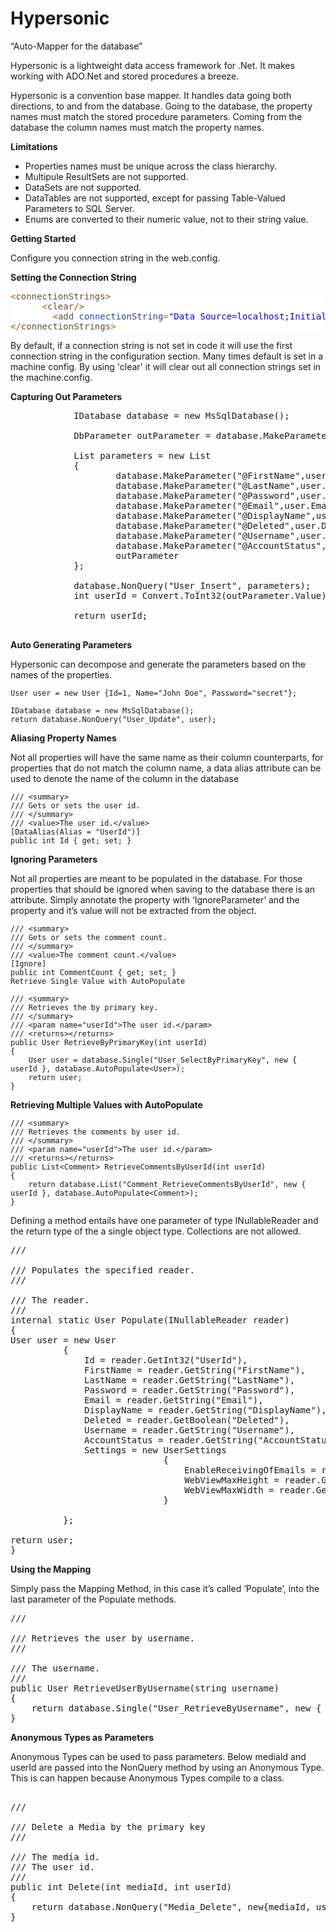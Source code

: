 Hypersonic
==========

“Auto-Mapper for the database”

Hypersonic is a lightweight data access framework for .Net. It makes working with ADO.Net and stored procedures a breeze.

Hypersonic is a convention base mapper. It handles data going both directions, to and from the database. Going to the database, the property names must match the stored procedure parameters. Coming from the database the column names must match the property names.


**Limitations**

- Properties names must be unique across the class hierarchy.
- Multipule ResultSets are not supported.
- DataSets are not supported.
- DataTables are not supported, except for passing Table-Valued Parameters to SQL Server.
- Enums are converted to their numeric value, not to their string value.


**Getting Started**

Configure you connection string in the web.config.

**Setting the Connection String**

<pre style='color:#000000;background:#ffffff;'><span style='color:#a65700; '>&lt;</span><span style='color:#5f5035; '>connectionStrings</span><span style='color:#a65700; '>></span>
      <span style='color:#a65700; '>&lt;</span><span style='color:#5f5035; '>clear</span><span style='color:#a65700; '>/></span>
        <span style='color:#a65700; '>&lt;</span><span style='color:#5f5035; '>add</span> <span style='color:#274796; '>connectionString</span><span style='color:#808030; '>=</span><span style='color:#0000e6; '>"</span><span style='color:#0000e6; '>Data Source=localhost;Initial Catalog=Development.ThePhotoProject;User Id=joe;Password=cat;</span><span style='color:#0000e6; '>"</span> <span style='color:#274796; '>name</span><span style='color:#808030; '>=</span><span style='color:#0000e6; '>"</span><span style='color:#0000e6; '>SqlServer</span><span style='color:#0000e6; '>"</span> <span style='color:#a65700; '>/></span>
<span style='color:#a65700; '>&lt;/</span><span style='color:#5f5035; '>connectionStrings</span><span style='color:#a65700; '>></span>
</pre>

By default, if a connection string is not set in code it will use the first connection string in the configuration section. Many times default is set in a machine config. By using 'clear' it will clear out all connection strings set in the machine.config.


**Capturing Out Parameters**

<pre>
			IDatabase database = new MsSqlDatabase();
			
			DbParameter outParameter = database.MakeParameter("@Identity", 0, ParameterDirection.Output);

			List<DbParameter> parameters = new List<DbParameter> 
			{
					database.MakeParameter("@FirstName",user.FirstName),
					database.MakeParameter("@LastName",user.LastName),
					database.MakeParameter("@Password",user.Password),
					database.MakeParameter("@Email",user.Email),
					database.MakeParameter("@DisplayName",user.DisplayName),
					database.MakeParameter("@Deleted",user.Deleted),
					database.MakeParameter("@Username",user.Username),
					database.MakeParameter("@AccountStatus",AccountStatus.Public),
					outParameter
			};

			database.NonQuery("User_Insert", parameters);
			int userId = Convert.ToInt32(outParameter.Value);

			return userId;
			
</pre>


**Auto Generating Parameters**

Hypersonic can decompose and generate the parameters based on the names of the properties. 

    User user = new User {Id=1, Name="John Doe", Password="secret"};

    IDatabase database = new MsSqlDatabase();
    return database.NonQuery("User_Update", user);


**Aliasing Property Names**

Not all properties will have the same name as their column counterparts, for properties that do not match the column name, a data alias attribute can be used to denote the name of the column in the database


    /// <summary>
    /// Gets or sets the user id.
    /// </summary>
    /// <value>The user id.</value>
    [DataAlias(Alias = "UserId")]
    public int Id { get; set; }
  
**Ignoring Parameters**

Not all properties are meant to be populated in the database. For those properties that should be ignored when saving to the database there is an attribute. Simply annotate the property with ‘IgnoreParameter’ and the property and it’s value will not be extracted from the object.


    /// <summary>
    /// Gets or sets the comment count.
    /// </summary>
    /// <value>The comment count.</value>
    [Ignore]
    public int CommentCount { get; set; }
    Retrieve Single Value with AutoPopulate

    /// <summary>
    /// Retrieves the by primary key.
    /// </summary>
    /// <param name="userId">The user id.</param>
    /// <returns></returns>
    public User RetrieveByPrimaryKey(int userId)
    {
        User user = database.Single("User_SelectByPrimaryKey", new { userId }, database.AutoPopulate<User>);
        return user;
    }
    
**Retrieving Multiple Values with AutoPopulate**


    /// <summary>
    /// Retrieves the comments by user id.
    /// </summary>
    /// <param name="userId">The user id.</param>
    /// <returns></returns>
    public List<Comment> RetrieveCommentsByUserId(int userId)
    {
        return database.List("Comment_RetrieveCommentsByUserId", new { userId }, database.AutoPopulate<Comment>);
    }


Defining a method entails have one parameter of type INullableReader and the return type of the a single object type. Collections are not allowed.


<pre>
/// <summary>
/// Populates the specified reader.
/// </summary>
/// <param name="reader">The reader.</param>
/// <returns></returns>
internal static User Populate(INullableReader reader)
{
User user = new User
		  {
			  Id = reader.GetInt32("UserId"),
			  FirstName = reader.GetString("FirstName"),
			  LastName = reader.GetString("LastName"),
			  Password = reader.GetString("Password"),
			  Email = reader.GetString("Email"),
			  DisplayName = reader.GetString("DisplayName"),
			  Deleted = reader.GetBoolean("Deleted"),
			  Username = reader.GetString("Username"),
			  AccountStatus = reader.GetString("AccountStatus").ParseEnum<AccountStatus>(),
			  Settings = new UserSettings
							 {
								 EnableReceivingOfEmails = reader.GetBoolean("EnableReceivingOfEmails"),
								 WebViewMaxHeight = reader.GetInt16("WebViewMaxHeight"),
								 WebViewMaxWidth = reader.GetInt16("WebViewMaxWidth")
							 }

		  };

return user;
}
</pre>		


**Using the Mapping**

Simply pass the Mapping Method, in this case it’s called ‘Populate’, into the last parameter of the Populate methods.

<pre>
/// <summary>
/// Retrieves the user by username.
/// </summary>
/// <param name="username">The username.</param>
/// <returns></returns>
public User RetrieveUserByUsername(string username)
{
	return database.Single("User_RetrieveByUsername", new { username }, Populate);
}
</pre>		
		
**Anonymous Types as Parameters**

Anonymous Types can be used to pass parameters. Below mediaId and userId are passed into the NonQuery method by using an Anonymous Type. This is can happen because Anonymous Types compile to a class.


<pre>

/// <summary>
/// Delete a Media by the primary key
/// </summary>
/// <param name="mediaId">The media id.</param>
/// <param name="userId">The user id.</param>
/// <returns></returns>
public int Delete(int mediaId, int userId)
{
	return database.NonQuery("Media_Delete", new{mediaId, userId});
}
</pre>

